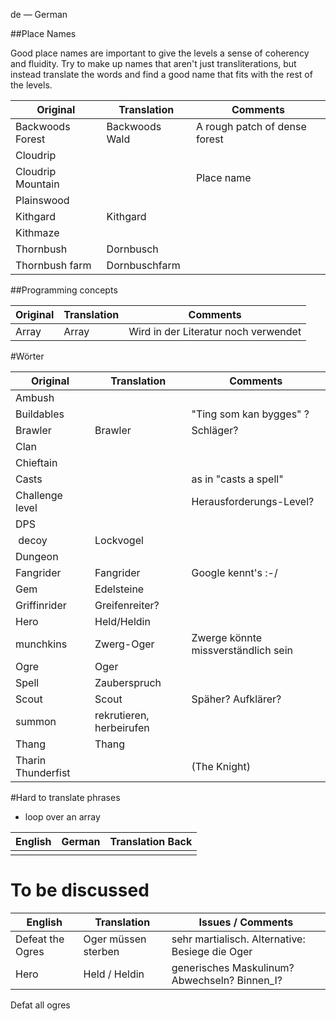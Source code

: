 de — German

##Place Names

Good place names are important to give the levels a sense of coherency and fluidity.  Try to make up names that aren't just transliterations, but instead translate the words and find a good name that fits with the rest of the levels.

| Original         | Translation     | Comments                      |
|------------------|-----------------|-------------------------------|
| Backwoods Forest | Backwoods Wald  | A rough patch of dense forest |
| Cloudrip         |        |  |
| Cloudrip Mountain|  | Place name                    |
| Plainswood       |        |                               |
| Kithgard         | Kithgard        |                               |
| Kithmaze         |    |                               |
| Thornbush        | Dornbusch        |                 |
| Thornbush farm   | Dornbuschfarm |                               |

##Programming concepts

| Original | Translation | Comments |
|----------|-------------|----------|
| Array    | Array       | Wird in der Literatur noch verwendet|

#Wörter

| Original   | Translation    | Comments               |
|------------|----------------|------------------------|
| Ambush     |  |                        |
| Buildables |   | "Ting som kan bygges" ?|
| Brawler    | Brawler        | Schläger? 
| Clan       |          |                        |
| Chieftain  |        |                        |
| Casts      |         | as in "casts a spell"  |
|Challenge level||Herausforderungs-Level? |
| DPS        |           |       |
| decoy      | Lockvogel      |
| Dungeon    |                |                        |
| Fangrider  | Fangrider      | Google kennt's :-/     |
| Gem        | Edelsteine     |                        |
|Griffinrider| Greifenreiter? |
| Hero       | Held/Heldin    |                        |
|munchkins   | Zwerg-Oger     |Zwerge könnte missverständlich sein|
| Ogre       | Oger           |               |
| Spell      | Zauberspruch   |     |
| Scout      | Scout          | Späher? Aufklärer? |
| summon     | rekrutieren, herbeirufen |
| Thang      | Thang          | |
| Tharin Thunderfist          |    | (The Knight) |

#Hard to translate phrases
* loop over an array


|English                  |German                             |Translation Back|
|-------------------------|-----------------------------------|----------------|
||||

# To be discussed

|English               |Translation|                    Issues / Comments                                   |
|----------------------|-------------------------------|----------------------------------------------------|
|Defeat the Ogres      |Oger müssen sterben            | sehr martialisch. Alternative: Besiege die Oger    |
|Hero                  |Held / Heldin                  | generisches Maskulinum? Abwechseln? Binnen_I?      |
Defat all ogres 